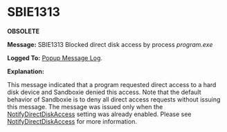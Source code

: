 # SBIE1313

**OBSOLETE**

**Message:** SBIE1313 Blocked direct disk access by process _program.exe_

**Logged To:** [Popup Message Log](PopupMessageLog.md).

**Explanation:**

This message indicated that a program requested direct access to a hard disk device and Sandboxie denied this access. Note that the default behavior of Sandboxie is to deny all direct access requests without issuing this message. The message was issued only when the [NotifyDirectDiskAccess](NotifyDirectDiskAccess.md) setting was already enabled. Please see [NotifyDirectDiskAccess](NotifyDirectDiskAccess.md) for more information.
